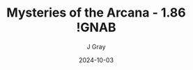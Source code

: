 ---
title: 'Mysteries of the Arcana - 1.86 !GNAB'
alt: 'Mysteries of the Arcana'
date: '2024-10-03'
author: 'J Gray'
artist: 'Keira'
---